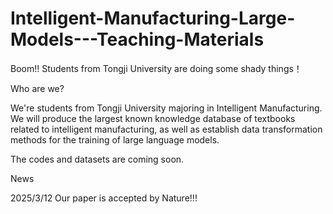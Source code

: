 # Intelligent-Manufacturing-Large-Models---Teaching-Materials
Boom!! Students from Tongji University are doing some shady things！

Who are we?

We're students from Tongji University majoring in Intelligent Manufacturing. We will produce the largest known knowledge database of textbooks related to intelligent manufacturing, as well as establish data transformation methods for the training of large language models.

The codes and datasets are coming soon.

News

2025/3/12 Our paper is accepted by Nature!!!


